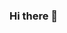 ### Hi there 👋

<!--
**Royce11/Royce11** is a ✨ _special_ ✨ repository because its `README.md` (this file) appears on your GitHub profile.
- Hi there, Welcome to my page.
- I'm Sovan Pal.
- Currently pursuing my master's degree in Computer Science at the Arizona State University in Tempe, AZ
- Connect with me at LinkedIn https://www.linkedin.com/in/sovan-pal-165991100/


Here are some ideas to get you started:

- 🔭 I’m currently working on ...
- 🌱 I’m currently learning ...
- 👯 I’m looking to collaborate on ...
- 🤔 I’m looking for help with ...
- 💬 Ask me about ...
- 📫 How to reach me: ...
- 😄 Pronouns: ...
- ⚡ Fun fact: ...
-->
